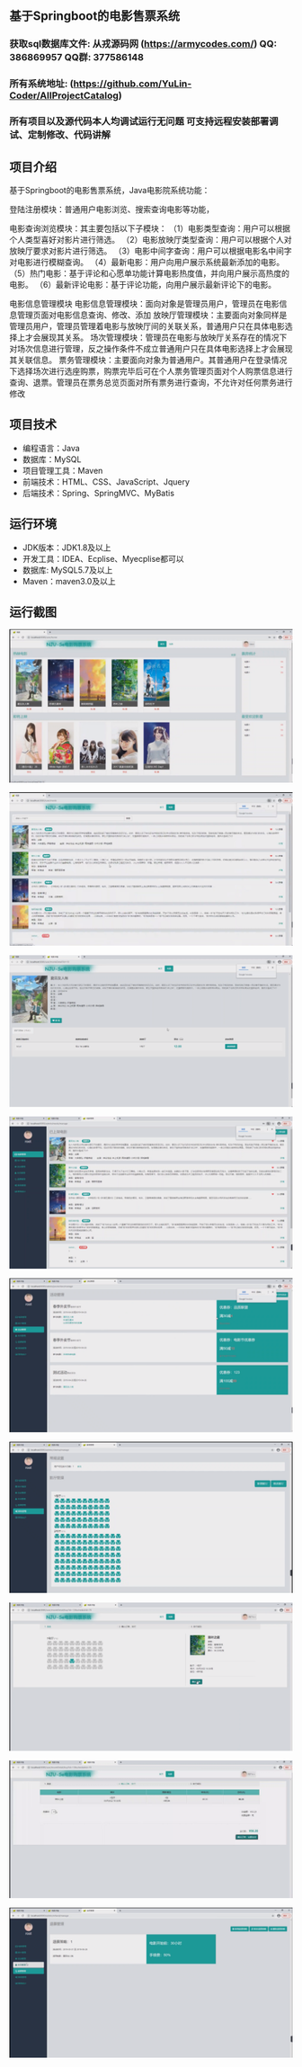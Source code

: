 ## 基于Springboot的电影售票系统

###  获取sql数据库文件: 从戎源码网 (https://armycodes.com/) QQ: 386869957 QQ群: 377586148
###  所有系统地址: (https://github.com/YuLin-Coder/AllProjectCatalog) 
###  所有项目以及源代码本人均调试运行无问题 可支持远程安装部署调试、定制修改、代码讲解

## 项目介绍
基于Springboot的电影售票系统，Java电影院系统功能：

登陆注册模块：普通用户电影浏览、搜索查询电影等功能，

电影查询浏览模块：其主要包括以下子模块：
（1）电影类型查询：用户可以根据个人类型喜好对影片进行筛选。
（2）电影放映厅类型查询：用户可以根据个人对放映厅要求对影片进行筛选。
（3）电影中间字查询：用户可以根据电影名中间字对电影进行模糊查询。
（4）最新电影：用户向用户展示系统最新添加的电影。
（5）热门电影：基于评论和心愿单功能计算电影热度值，并向用户展示高热度的电影。
（6）最新评论电影：基于评论功能，向用户展示最新评论下的电影。

电影信息管理模块
电影信息管理模块：面向对象是管理员用户，管理员在电影信息管理页面对电影信息查询、修改、添加
放映厅管理模块：主要面向对象同样是管理员用户，管理员管理着电影与放映厅间的关联关系，普通用户只在具体电影选择上才会展现其关系。
场次管理模块：管理员在电影与放映厅关系存在的情况下对场次信息进行管理，反之操作条件不成立普通用户只在具体电影选择上才会展现其关联信息。
票务管理模块：主要面向对象为普通用户。其普通用户在登录情况下选择场次进行选座购票，购票完毕后可在个人票务管理页面对个人购票信息进行查询、退票。管理员在票务总览页面对所有票务进行查询，不允许对任何票务进行修改


## 项目技术
- 编程语言：Java
- 数据库：MySQL
- 项目管理工具：Maven
- 前端技术：HTML、CSS、JavaScript、Jquery
- 后端技术：Spring、SpringMVC、MyBatis

## 运行环境
- JDK版本：JDK1.8及以上
- 开发工具：IDEA、Ecplise、Myecplise都可以
- 数据库: MySQL5.7及以上
- Maven：maven3.0及以上

## 运行截图
![](screenshot/1.png)

![](screenshot/2.png)

![](screenshot/3.png)

![](screenshot/4.png)

![](screenshot/5.png)

![](screenshot/6.png)

![](screenshot/7.png)

![](screenshot/8.png)

![](screenshot/9.png)
